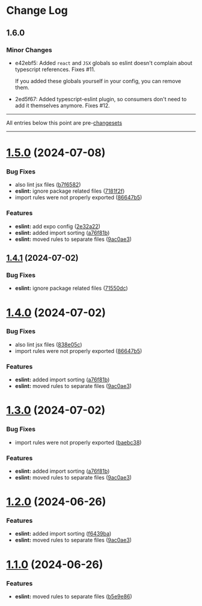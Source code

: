 # Change Log

## 1.6.0

### Minor Changes

- e42ebf5: Added `react` and `JSX` globals so eslint doesn't complain about typescript references. Fixes #11.

  If you added these globals yourself in your config, you can remove them.

- 2ed5f67: Added typescript-eslint plugin, so consumers don't need to add it themselves anymore. Fixes #12.

---

All entries below this point are pre-[changesets](https://github.com/changesets/changesets)

---

# [1.5.0](https://github.com/IGNE-Agency/code-consistency/compare/@igne-agency/eslint-config-igne@1.0.0...@igne-agency/eslint-config-igne@1.5.0) (2024-07-08)

### Bug Fixes

- also lint jsx files ([b7f6582](https://github.com/IGNE-Agency/code-consistency/commit/b7f658209b76189b8ce84c4dddce9f14c436d005))
- **eslint:** ignore package related files ([7181f2f](https://github.com/IGNE-Agency/code-consistency/commit/7181f2f63a04862be1cc012cb686947205dfb428))
- import rules were not properly exported ([86647b5](https://github.com/IGNE-Agency/code-consistency/commit/86647b5ae22f013036549ae02aabeeb2b48f797b))

### Features

- **eslint:** add expo config ([2e32a22](https://github.com/IGNE-Agency/code-consistency/commit/2e32a22e3f0a1e1bc7abd3c503d567562258a5b9))
- **eslint:** added import sorting ([a76f81b](https://github.com/IGNE-Agency/code-consistency/commit/a76f81b12f16d5a1712557a6958f5a0905d45e80))
- **eslint:** moved rules to separate files ([9ac0ae3](https://github.com/IGNE-Agency/code-consistency/commit/9ac0ae304b5c59f6ed5279632f6f8cd8333d8eaa))

## [1.4.1](https://github.com/IGNE-Agency/code-consistency/compare/@igne-agency/eslint-config-igne@1.4.0...@igne-agency/eslint-config-igne@1.4.1) (2024-07-02)

### Bug Fixes

- **eslint:** ignore package related files ([71550dc](https://github.com/IGNE-Agency/code-consistency/commit/71550dcb19fa7f1cea2cd4f87bde619c6097461f))

# [1.4.0](https://github.com/IGNE-Agency/code-consistency/compare/@igne-agency/eslint-config-igne@1.0.0...@igne-agency/eslint-config-igne@1.4.0) (2024-07-02)

### Bug Fixes

- also lint jsx files ([838e05c](https://github.com/IGNE-Agency/code-consistency/commit/838e05c17a77d703584e25af4fca4d7050e4d63d))
- import rules were not properly exported ([86647b5](https://github.com/IGNE-Agency/code-consistency/commit/86647b5ae22f013036549ae02aabeeb2b48f797b))

### Features

- **eslint:** added import sorting ([a76f81b](https://github.com/IGNE-Agency/code-consistency/commit/a76f81b12f16d5a1712557a6958f5a0905d45e80))
- **eslint:** moved rules to separate files ([9ac0ae3](https://github.com/IGNE-Agency/code-consistency/commit/9ac0ae304b5c59f6ed5279632f6f8cd8333d8eaa))

# [1.3.0](https://github.com/IGNE-Agency/code-consistency/compare/@igne-agency/eslint-config-igne@1.0.0...@igne-agency/eslint-config-igne@1.3.0) (2024-07-02)

### Bug Fixes

- import rules were not properly exported ([baebc38](https://github.com/IGNE-Agency/code-consistency/commit/baebc385d7a17e65949cccd990b2e19d8507abec))

### Features

- **eslint:** added import sorting ([a76f81b](https://github.com/IGNE-Agency/code-consistency/commit/a76f81b12f16d5a1712557a6958f5a0905d45e80))
- **eslint:** moved rules to separate files ([9ac0ae3](https://github.com/IGNE-Agency/code-consistency/commit/9ac0ae304b5c59f6ed5279632f6f8cd8333d8eaa))

# [1.2.0](https://github.com/IGNE-Agency/code-consistency/compare/@igne-agency/eslint-config-igne@1.0.0...@igne-agency/eslint-config-igne@1.2.0) (2024-06-26)

### Features

- **eslint:** added import sorting ([f6439ba](https://github.com/IGNE-Agency/code-consistency/commit/f6439badd2fc33c0d3e92f16573f37804c8d4597))
- **eslint:** moved rules to separate files ([9ac0ae3](https://github.com/IGNE-Agency/code-consistency/commit/9ac0ae304b5c59f6ed5279632f6f8cd8333d8eaa))

# [1.1.0](https://github.com/IGNE-Agency/code-consistency/compare/@igne-agency/eslint-config-igne@1.0.0...@igne-agency/eslint-config-igne@1.1.0) (2024-06-26)

### Features

- **eslint:** moved rules to separate files ([b5e9e86](https://github.com/IGNE-Agency/code-consistency/commit/b5e9e862c3d324c2978ea19aeac3e09a423a6365))
